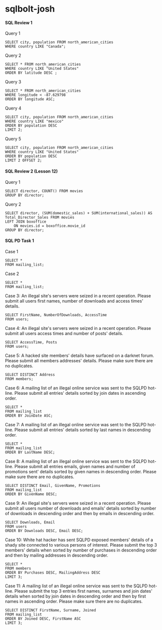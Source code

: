 # sqlbolt-josh

#### SQL Review 1 

Query 1
```
SELECT city, population FROM north_american_cities
WHERE country LIKE "Canada";
```

Query 2
```
SELECT * FROM north_american_cities
WHERE country LIKE "United States"
ORDER BY latitude DESC ;
```

Query 3
```
SELECT * FROM north_american_cities
WHERE longitude < -87.629798
ORDER BY longitude ASC;
```

Query 4
```
SELECT city, population FROM north_american_cities
WHERE country LIKE "mexico"
ORDER BY population DESC
LIMIT 2;
```

Query 5
```
SELECT city, population FROM north_american_cities
WHERE country LIKE "United States"
ORDER BY population DESC
LIMIT 2 OFFSET 2;
```

#### SQL Review 2 (Lesson 12)

Query 1
```
SELECT director, COUNT() FROM movies
GROUP BY director;
```

Query 2
```
SELECT director, (SUM(domestic_sales) + SUM(international_sales)) AS Total_Director_Sales FROM movies
LEFT JOIN boxoffice
    ON movies.id = boxoffice.movie_id
GROUP BY director;
```

#### SQL PD Task 1

Case 1
```
SELECT * 
FROM mailing_list;
```

Case 2
```
SELECT * 
FROM mailing_list;
```

Case 3:
An illegal site's servers were seized in a recent operation. Please submit all users first names, number of downloads and access times' details.

```
SELECT FirstName, NumberOfDownloads, AccessTime
FROM users;
```

Case 4:
An illegal site's servers were seized in a recent operation. Please submit all users access times and number of posts' details.
```
SELECT AccessTime, Posts
FROM users;
```

Case 5:
A hacked site members' details have surfaced on a darknet forum. Please submit all members addresses' details. Please make sure there are no duplicates.
```
SELECT DISTINCT Address
FROM members;
```

Case 6:
A mailing list of an illegal online service was sent to the SQLPD hot-line. Please submit all entries' details sorted by join dates in ascending order.
```
SELECT *
FROM mailing_list
ORDER BY JoinDate ASC;
```

Case 7:
A mailing list of an illegal online service was sent to the SQLPD hot-line. Please submit all entries' details sorted by last names in descending order.
```
SELECT * 
FROM mailing_list
ORDER BY LastName DESC;
```

Case 8:
A mailing list of an illegal online service was sent to the SQLPD hot-line. Please submit all entries emails, given names and number of promotions sent' details sorted by given names in descending order. Please make sure there are no duplicates.
```
SELECT DISTINCT Email, GivenName, Promotions
FROM mailing_list
ORDER BY GivenName DESC;
```

Case 9:
An illegal site's servers were seized in a recent operation. Please submit all users number of downloads and emails' details sorted by number of downloads in descending order and then by emails in descending order.
```
SELECT Downloads, Email
FROM users
ORDER BY Downloads DESC, Email DESC;
```

Case 10:
White hat hacker has sent SQLPD exposed members' details of a shady site connected to various persons of interest. Please submit the top 3 members' details when sorted by number of purchases in descending order and then by mailing addresses in descending order.
```
SELECT *
FROM members
ORDER BY Purchases DESC, MailingAddress DESC
LIMIT 3;
```

Case 11:
A mailing list of an illegal online service was sent to the SQLPD hot-line. Please submit the top 3 entries first names, surnames and join dates' details when sorted by join dates in descending order and then by first names in ascending order. Please make sure there are no duplicates.
```
SELECT DISTINCT FirstName, Surname, Joined
FROM mailing_list
ORDER BY Joined DESC, FirstName ASC
LIMIT 3;
```